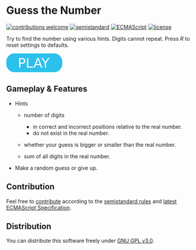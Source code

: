 # Guess the Number

[![contributions welcome](https://img.shields.io/badge/contributions-welcome-brightgreen.svg)](https://github.com/berkerol/guess-the-number/issues)
[![semistandard](https://img.shields.io/badge/code%20style-semistandard-brightgreen.svg)](https://github.com/Flet/semistandard)
[![ECMAScript](https://img.shields.io/badge/ECMAScript-latest-brightgreen.svg)](https://www.ecma-international.org/ecma-262)
[![license](https://img.shields.io/badge/license-GNU%20GPL%20v3.0-blue.svg)](https://github.com/berkerol/guess-the-number/blob/master/LICENSE)

Try to find the number using various hints. Digits cannot repeat. Press _R_ to reset settings to defaults.

[![button](play.png)](https://berkerol.github.io/guess-the-number/gtn.html)

## Gameplay & Features

- Hints

  - number of digits

    - in correct and incorrect positions relative to the real number.
    - do not exist in the real number.

  - whether your guess is bigger or smaller than the real number.

  - sum of all digits in the real number.

- Make a random guess or give up.

## Contribution

Feel free to [contribute](https://github.com/berkerol/guess-the-number/issues) according to the [semistandard rules](https://github.com/Flet/semistandard) and [latest ECMAScript Specification](https://www.ecma-international.org/ecma-262).

## Distribution

You can distribute this software freely under [GNU GPL v3.0](https://github.com/berkerol/guess-the-number/blob/master/LICENSE).
